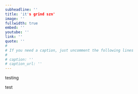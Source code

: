 ```yaml
---
subheadline: ''
title: 'it's grind szn'
image: ''
fullwidth: true
embed: ''
youtube: ''
link: ''
quote: ''
#
# If you need a caption, just uncomment the following lines
#
# caption: ''
# caption_url: ''
---
```

testing
<!--more-->
test